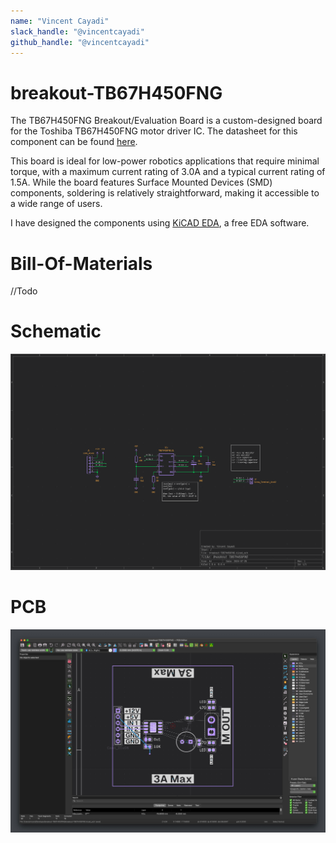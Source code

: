 ```yaml
---
name: "Vincent Cayadi"
slack_handle: "@vincentcayadi"
github_handle: "@vincentcayadi"
---
```


# breakout-TB67H450FNG

The TB67H450FNG Breakout/Evaluation Board is a custom-designed board for the Toshiba TB67H450FNG motor driver IC. The datasheet for this component can be found [here](https://toshiba.semicon-storage.com/info/TB67H450FNG_datasheet_en_20201126.pdf?did=65346&prodName=TB67H450FNG).

This board is ideal for low-power robotics applications that require minimal torque, with a maximum current rating of 3.0A and a typical current rating of 1.5A. While the board features Surface Mounted Devices (SMD) components, soldering is relatively straightforward, making it accessible to a wide range of users.

I have designed the components using [KiCAD EDA](https://www.kicad.org/), a free EDA software.

# Bill-Of-Materials

//Todo

# Schematic

![Schematic](schematic.jpeg)

# PCB
![PCB](pcb.jpeg)